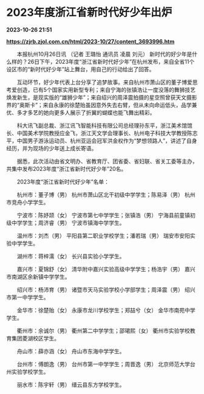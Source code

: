 # 2023年度浙江省新时代好少年出炉

**2023-10-26 21:51**

**https://zjrb.zjol.com.cn/html/2023-10/27/content_3693996.htm**

　　本报杭州10月26日讯 （记者 王璐怡 通讯员 凌晨 刘元） 新时代的好少年是什么样的？26日下午，2023年度“浙江省新时代好少年”在杭州发布，来自全省11个设区市的“新时代好少年”站上舞台，用自己的行动给出了回答。

　　互动环节，好少年代表上台分享了追梦故事。来自杭州市萧山区的董子博爱思考爱创造，已有5个国家实用新型专利；来自宁海的张镇浩让一度没落的舞狮技艺焕发新生，是现实版的“雄狮少年”；来自绍兴的周泽震拍摄的星空照曾获天文摄影界的“奥斯卡”；来自永康的徐楚贻虽因意外失去右臂，但从未向命运低头，品学兼优、多才多艺的她向更多人展示了折翼的蝴蝶也能飞舞出精彩。

　　科大讯飞副总裁、浙江讯飞智能科技有限公司总经理孙东平，浙江美术馆馆长、中国美术学院教授应金飞，浙江天文学会理事长、杭州电子科技大学教授陈志平，中国男子游泳运动员、杭州亚运会冠军洪金权作为“梦想领路人”，讲述了自身经历，并为现场的少年送上成长寄语。

　　据悉，此次活动由省文明办、省教育厅、团省委、省妇联、省关工委等主办，共集中发布2023年度“浙江省新时代好少年”20名。

　　2023年度“浙江省新时代好少年”名单：

　　杭州市：董子博（男） 杭州市萧山区北干初级中学学生；陈易泽（男） 杭州市竞舟小学学生。

　　宁波市：陈妤颉（女） 宁波市第七中学学生；张镇浩（男） 宁海县前童镇初级中学学生；周济睿（男） 宁波市镇海中学学生。

　　温州市：刘杰（男） 平阳县第二职业学校学生；潘若瑞（男） 瑞安市安阳实验中学学生。

　　湖州市：蒋梓濡（女） 长兴县实验小学学生。

　　嘉兴市：夏锦舒（女） 清华附中嘉兴实验高级中学学生；杨浩宇（男） 嘉兴市南湖区余新镇中学学生。

　　绍兴市：杨沛育（男） 诸暨市天马实验学校小学部学生；周泽震（男） 绍兴市第一中学学生。

　　金华市：徐楚贻（女） 永康市龙川学校学生；郑喆兮（女） 金华市南苑中学学生。

　　衢州市：余诚尔（男） 衢州第二中学学生；邵珺熙（女） 衢州市实验学校教育集团菱湖校区学生。

　　舟山市：薛亦涵（女） 舟山市东海中学学生。

　　台州市：傅朗逸（男） 台州市第一中学学生；周晋逸（男） 北京师范大学台州实验学校学生。

　　丽水市：陈宇轩（男） 缙云县东方学校学生。